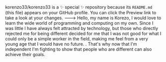 
korenzo33/korenzo33 is a ✨ special ✨ repository because its `README.md` (this file) appears on your GitHub profile.
You can click the Preview link to take a look at your changes.
--->
Hello, my name is Korezo, I would love to learn the wide world of programming and computing on my own. 
Since I was little I have always felt attracted by technology, 
but those who directly rejected me for being different decided for me that I was not good for what I could only be a simple worker in the field, making me feel from a very young age that I would have no future. .
That's why now that I'm independent I'm fighting to show that people who are different can also achieve their goals.

